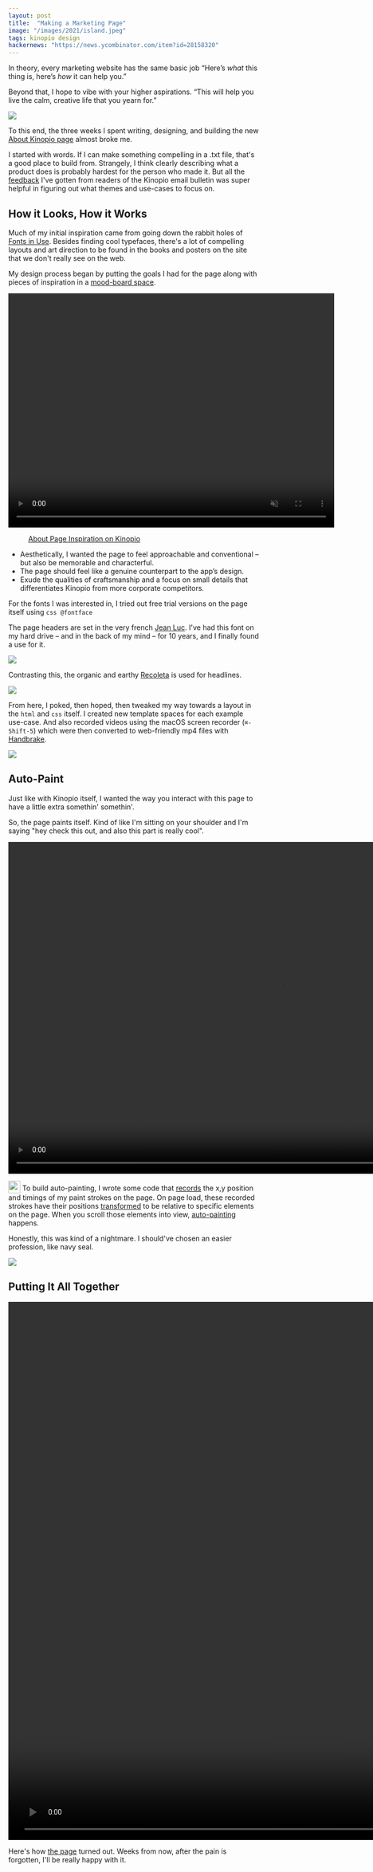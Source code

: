 ```yaml
---
layout: post
title:  "Making a Marketing Page"
image: "/images/2021/island.jpeg"
tags: kinopio design
hackernews: "https://news.ycombinator.com/item?id=28158320"
---
```


In theory, every marketing website has the same basic job “Here’s _what_ this thing is, here’s _how_ it can help you.”

Beyond that, I hope to vibe with your higher aspirations. “This will help you live the calm, creative life that you yearn for.”

<img src="/images/2021/island.jpeg" class="large"/>

To this end, the three weeks I spent writing, designing, and building the new [About Kinopio page](https://help.kinopio.club/about) almost broke me.

I started with words. If I can make something compelling in a .txt file, that's a good place to build from. Strangely, I think clearly describing what a product does is probably hardest for the person who made it. But all the [feedback](https://kinopio.club/ideas-for-growing-kinopio-WjASP_gR0dWatK1Avy_rJ) I've gotten from readers of the Kinopio email bulletin was super helpful in figuring out what themes and use-cases to focus on.


## How it Looks, How it Works

Much of my initial inspiration came from going down the rabbit holes of [Fonts in Use](https://fontsinuse.com). Besides finding cool typefaces, there's a lot of compelling layouts and art direction to be found in the books and posters on the site that we don't really see on the web.

My design process began by putting the goals I had for the page along with pieces of inspiration in a [mood-board space](https://kinopio.club/about-site-redesign-w-fonts-La3P2hMCw_4s6PGvuv-R_).

<p>
  <video autoplay controls loop muted playsinline class="large" width="654" height="470">
    <source src="https://kinopio-updates.us-east-1.linodeobjects.com/about-kinopio-inspiration-space.mp4">
  </video>
</p>
<figure>
  <figcaption>
    <a href="https://kinopio.club/about-kinopio-inspiration-La3P2hMCw_4s6PGvuv-R_">About Page Inspiration on Kinopio</a>
  </figcaption>
</figure>

- Aesthetically, I wanted the page to feel approachable and conventional – but also be memorable and characterful.
- The page should feel like a genuine counterpart to the app’s design.
- Exude the qualities of craftsmanship and a focus on small details that differentiates Kinopio from more corporate competitors.

For the fonts I was interested in, I tried out free trial versions on the page itself using `css @fontface`

The page headers are set in the very french [Jean Luc](http://carvalho-bernau.com/jlg/). I've had this font on my hard drive – and in the back of my mind – for 10 years, and I finally found a use for it.

![](/images/2021/jean-luc-font.png)

Contrasting this, the organic and earthy [Recoleta](http://latinotype.com/display-weights) is used for headlines.

<img src="/images/2021/recoleta-font.png" class="no-shadow"/>

From here, I poked, then hoped, then tweaked my way towards a layout in the `html` and `css` itself. I created new template spaces for each example use-case. And also recorded videos using the macOS screen recorder (`⌘-Shift-5`) which were then converted to web-friendly mp4 files with [Handbrake](https://handbrake.fr).

<img src="/images/2021/about-site-header.png" class=""/>


## Auto-Paint

Just like with Kinopio itself, I wanted the way you interact with this page to have a little extra somethin' somethin'.

So, the page paints itself. Kind of like I'm sitting on your shoulder and I'm saying "hey check this out, and also this part is really cool".

<p>
  <video autoplay controls loop muted playsinline class="" width="1094" height="666">
    <source src="https://kinopio-updates.us-east-1.linodeobjects.com/auto-paint.mp4">
  </video>
</p>

<img src="/images/github-logo@2x.png" width="24" height="25" class="no-shadow" style="vertical-align: -30%"> To build auto-painting, I wrote some code that [records](https://github.com/kinopio-club/kinopio-help/blob/master/assets/js/magic-paint.js) the x,y position and timings of my paint strokes on the page. On page load, these recorded strokes have their positions [transformed](https://github.com/kinopio-club/kinopio-help/blob/master/assets/js/recorded-strokes.js) to be relative to specific elements on the page. When you scroll those elements into view, [auto-painting](https://github.com/kinopio-club/kinopio-help/blob/master/assets/js/auto-paint.js) happens.

Honestly, this was kind of a nightmare. I should've chosen an easier profession, like navy seal.

![](https://us-east-1.linodeobjects.com/kinopio-uploads/AJKnq_XNYHpE6K7roE978/image.jpeg)


## Putting It All Together

<p>
  <video autoplay controls loop muted playsinline class="large" width="1784" height="1080">
    <source src="https://kinopio-updates.us-east-1.linodeobjects.com/about-kinopio-page.mp4">
  </video>
</p>

Here's how [the page](https://help.kinopio.club/about) turned out. Weeks from now, after the pain is forgotten, I'll be really happy with it.
